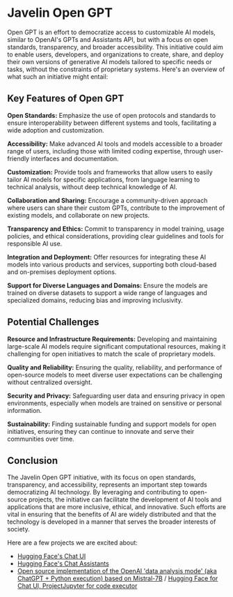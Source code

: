 # Javelin Open GPT 

Open GPT is an effort to democratize access to customizable AI models, similar to OpenAI's GPTs and Assistants API, but with a focus on open standards, transparency, and broader accessibility. This initiative could aim to enable users, developers, and organizations to create, share, and deploy their own versions of generative AI models tailored to specific needs or tasks, without the constraints of proprietary systems. Here's an overview of what such an initiative might entail:

## Key Features of Open GPT

**Open Standards:** Emphasize the use of open protocols and standards to ensure interoperability between different systems and tools, facilitating a wide adoption and customization.

**Accessibility:** Make advanced AI tools and models accessible to a broader range of users, including those with limited coding expertise, through user-friendly interfaces and documentation.

**Customization:** Provide tools and frameworks that allow users to easily tailor AI models for specific applications, from language learning to technical analysis, without deep technical knowledge of AI.

**Collaboration and Sharing:** Encourage a community-driven approach where users can share their custom GPTs, contribute to the improvement of existing models, and collaborate on new projects.

**Transparency and Ethics:** Commit to transparency in model training, usage policies, and ethical considerations, providing clear guidelines and tools for responsible AI use.

**Integration and Deployment:** Offer resources for integrating these AI models into various products and services, supporting both cloud-based and on-premises deployment options.

**Support for Diverse Languages and Domains:** Ensure the models are trained on diverse datasets to support a wide range of languages and specialized domains, reducing bias and improving inclusivity.

## Potential Challenges

**Resource and Infrastructure Requirements:** Developing and maintaining large-scale AI models require significant computational resources, making it challenging for open initiatives to match the scale of proprietary models.

**Quality and Reliability:** Ensuring the quality, reliability, and performance of open-source models to meet diverse user expectations can be challenging without centralized oversight.

**Security and Privacy:** Safeguarding user data and ensuring privacy in open environments, especially when models are trained on sensitive or personal information.

**Sustainability:** Finding sustainable funding and support models for open initiatives, ensuring they can continue to innovate and serve their communities over time.

## Conclusion

The Javelin Open GPT initiative, with its focus on open standards, transparency, and accessibility, represents an important step towards democratizing AI technology. By leveraging and contributing to open-source projects, the initiative can facilitate the development of AI tools and applications that are more inclusive, ethical, and innovative. Such efforts are vital in ensuring that the benefits of AI are widely distributed and that the technology is developed in a manner that serves the broader interests of society.

Here are a few projects we are excited about:

- [Hugging Face's Chat UI](https://github.com/huggingface/chat-ui)  
- [Hugging Face's Chat Assistants](https://huggingface.co/chat/assistants)
- [Open source implementation of the OpenAI 'data analysis mode' (aka ChatGPT + Python execution) based on Mistral-7B](https://github.com/xingyaoww/code-act) / [Hugging Face for Chat UI, ProjectJupyter for code executor](https://chat.xwang.dev)